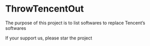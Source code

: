 # ThrowTencentOut

The purpose of this project is to list softwares to replace Tencent’s softwares

If your support us, please star the project 

